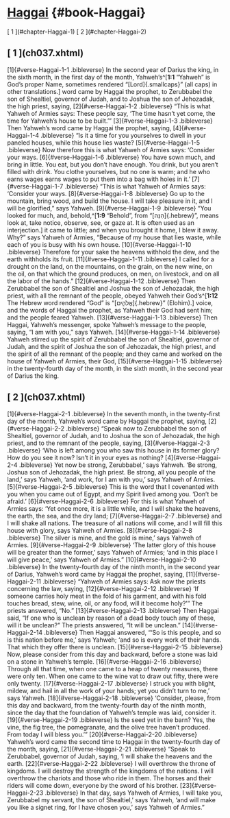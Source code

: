 # [Haggai](ch001.xhtml) {#book-Haggai}

<div id="chapterlinks-Haggai" class="chapterlinks">[&nbsp;1&nbsp;](#chapter-Haggai-1) [&nbsp;2&nbsp;](#chapter-Haggai-2) </div>

<h2 class="chaptertitle">[&nbsp;1&nbsp;](ch037.xhtml)<span><span id="chapter-Haggai-1"></span></span></h2>
 
[1]{#verse-Haggai-1-1 .bibleverse} In the second year of Darius the king, in the sixth month, in the first day of the month, Yahweh’s^[**1:1** “Yahweh” is God’s proper Name, sometimes rendered “[Lord]{.smallcaps}” (all caps) in other translations.] word came by Haggai the prophet, to Zerubbabel the son of Shealtiel, governor of Judah, and to Joshua the son of Jehozadak, the high priest, saying, [2]{#verse-Haggai-1-2 .bibleverse} “This is what Yahweh of Armies says: These people say, ‘The time hasn’t yet come, the time for Yahweh’s house to be built.’” [3]{#verse-Haggai-1-3 .bibleverse} Then Yahweh’s word came by Haggai the prophet, saying, [4]{#verse-Haggai-1-4 .bibleverse} “Is it a time for you yourselves to dwell in your paneled houses, while this house lies waste? [5]{#verse-Haggai-1-5 .bibleverse} Now therefore this is what Yahweh of Armies says: ‘Consider your ways. [6]{#verse-Haggai-1-6 .bibleverse} You have sown much, and bring in little. You eat, but you don’t have enough. You drink, but you aren’t filled with drink. You clothe yourselves, but no one is warm; and he who earns wages earns wages to put them into a bag with holes in it.’ [7]{#verse-Haggai-1-7 .bibleverse} “This is what Yahweh of Armies says: ‘Consider your ways. [8]{#verse-Haggai-1-8 .bibleverse} Go up to the mountain, bring wood, and build the house. I will take pleasure in it, and I will be glorified,” says Yahweh. [9]{#verse-Haggai-1-9 .bibleverse} “You looked for much, and, behold,^[**1:9** “Behold”, from “[הִנֵּה]{.hebrew}”, means look at, take notice, observe, see, or gaze at. It is often used as an interjection.] it came to little; and when you brought it home, I blew it away. Why?” says Yahweh of Armies, “Because of my house that lies waste, while each of you is busy with his own house. [10]{#verse-Haggai-1-10 .bibleverse} Therefore for your sake the heavens withhold the dew, and the earth withholds its fruit. [11]{#verse-Haggai-1-11 .bibleverse} I called for a drought on the land, on the mountains, on the grain, on the new wine, on the oil, on that which the ground produces, on men, on livestock, and on all the labor of the hands.” [12]{#verse-Haggai-1-12 .bibleverse} Then Zerubbabel the son of Shealtiel and Joshua the son of Jehozadak, the high priest, with all the remnant of the people, obeyed Yahweh their God’s^[**1:12** The Hebrew word rendered “God” is “[אֱלֹהִ֑ים]{.hebrew}” (Elohim).] voice, and the words of Haggai the prophet, as Yahweh their God had sent him; and the people feared Yahweh. [13]{#verse-Haggai-1-13 .bibleverse} Then Haggai, Yahweh’s messenger, spoke Yahweh’s message to the people, saying, “I am with you,” says Yahweh. [14]{#verse-Haggai-1-14 .bibleverse} Yahweh stirred up the spirit of Zerubbabel the son of Shealtiel, governor of Judah, and the spirit of Joshua the son of Jehozadak, the high priest, and the spirit of all the remnant of the people; and they came and worked on the house of Yahweh of Armies, their God, [15]{#verse-Haggai-1-15 .bibleverse} in the twenty-fourth day of the month, in the sixth month, in the second year of Darius the king. 

<h2 class="chaptertitle">[&nbsp;2&nbsp;](ch037.xhtml)<span><span id="chapter-Haggai-2"></span></span></h2>
 
[1]{#verse-Haggai-2-1 .bibleverse} In the seventh month, in the twenty-first day of the month, Yahweh’s word came by Haggai the prophet, saying, [2]{#verse-Haggai-2-2 .bibleverse} “Speak now to Zerubbabel the son of Shealtiel, governor of Judah, and to Joshua the son of Jehozadak, the high priest, and to the remnant of the people, saying, [3]{#verse-Haggai-2-3 .bibleverse} ‘Who is left among you who saw this house in its former glory? How do you see it now? Isn’t it in your eyes as nothing? [4]{#verse-Haggai-2-4 .bibleverse} Yet now be strong, Zerubbabel,’ says Yahweh. ‘Be strong, Joshua son of Jehozadak, the high priest. Be strong, all you people of the land,’ says Yahweh, ‘and work, for I am with you,’ says Yahweh of Armies. [5]{#verse-Haggai-2-5 .bibleverse} This is the word that I covenanted with you when you came out of Egypt, and my Spirit lived among you. ‘Don’t be afraid.’ [6]{#verse-Haggai-2-6 .bibleverse} For this is what Yahweh of Armies says: ‘Yet once more, it is a little while, and I will shake the heavens, the earth, the sea, and the dry land; [7]{#verse-Haggai-2-7 .bibleverse} and I will shake all nations. The treasure of all nations will come, and I will fill this house with glory, says Yahweh of Armies. [8]{#verse-Haggai-2-8 .bibleverse} The silver is mine, and the gold is mine,’ says Yahweh of Armies. [9]{#verse-Haggai-2-9 .bibleverse} ‘The latter glory of this house will be greater than the former,’ says Yahweh of Armies; ‘and in this place I will give peace,’ says Yahweh of Armies.”
[10]{#verse-Haggai-2-10 .bibleverse} In the twenty-fourth day of the ninth month, in the second year of Darius, Yahweh’s word came by Haggai the prophet, saying, [11]{#verse-Haggai-2-11 .bibleverse} “Yahweh of Armies says: Ask now the priests concerning the law, saying, [12]{#verse-Haggai-2-12 .bibleverse} ‘If someone carries holy meat in the fold of his garment, and with his fold touches bread, stew, wine, oil, or any food, will it become holy?’” The priests answered, “No.” [13]{#verse-Haggai-2-13 .bibleverse} Then Haggai said, “If one who is unclean by reason of a dead body touch any of these, will it be unclean?” The priests answered, “It will be unclean.” [14]{#verse-Haggai-2-14 .bibleverse} Then Haggai answered, “‘So is this people, and so is this nation before me,’ says Yahweh; ‘and so is every work of their hands. That which they offer there is unclean.
[15]{#verse-Haggai-2-15 .bibleverse} Now, please consider from this day and backward, before a stone was laid on a stone in Yahweh’s temple. [16]{#verse-Haggai-2-16 .bibleverse} Through all that time, when one came to a heap of twenty measures, there were only ten. When one came to the wine vat to draw out fifty, there were only twenty. [17]{#verse-Haggai-2-17 .bibleverse} I struck you with blight, mildew, and hail in all the work of your hands; yet you didn’t turn to me,’ says Yahweh. [18]{#verse-Haggai-2-18 .bibleverse} ‘Consider, please, from this day and backward, from the twenty-fourth day of the ninth month, since the day that the foundation of Yahweh’s temple was laid, consider it. [19]{#verse-Haggai-2-19 .bibleverse} Is the seed yet in the barn? Yes, the vine, the fig tree, the pomegranate, and the olive tree haven’t produced. From today I will bless you.’”
[20]{#verse-Haggai-2-20 .bibleverse} Yahweh’s word came the second time to Haggai in the twenty-fourth day of the month, saying, [21]{#verse-Haggai-2-21 .bibleverse} “Speak to Zerubbabel, governor of Judah, saying, ‘I will shake the heavens and the earth. [22]{#verse-Haggai-2-22 .bibleverse} I will overthrow the throne of kingdoms. I will destroy the strength of the kingdoms of the nations. I will overthrow the chariots and those who ride in them. The horses and their riders will come down, everyone by the sword of his brother. [23]{#verse-Haggai-2-23 .bibleverse} In that day, says Yahweh of Armies, I will take you, Zerubbabel my servant, the son of Shealtiel,’ says Yahweh, ‘and will make you like a signet ring, for I have chosen you,’ says Yahweh of Armies.” 